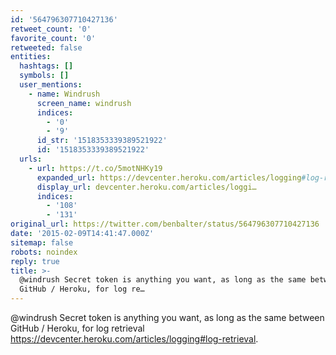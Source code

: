 ```yaml
---
id: '564796307710427136'
retweet_count: '0'
favorite_count: '0'
retweeted: false
entities:
  hashtags: []
  symbols: []
  user_mentions:
    - name: Windrush
      screen_name: windrush
      indices:
        - '0'
        - '9'
      id_str: '1518353339389521922'
      id: '1518353339389521922'
  urls:
    - url: https://t.co/5motNHKy19
      expanded_url: https://devcenter.heroku.com/articles/logging#log-retrieval
      display_url: devcenter.heroku.com/articles/loggi…
      indices:
        - '108'
        - '131'
original_url: https://twitter.com/benbalter/status/564796307710427136
date: '2015-02-09T14:41:47.000Z'
sitemap: false
robots: noindex
reply: true
title: >-
  @windrush Secret token is anything you want, as long as the same between
  GitHub / Heroku, for log re…
---
```


@windrush Secret token is anything you want, as long as the same between GitHub / Heroku, for log retrieval https://devcenter.heroku.com/articles/logging#log-retrieval.